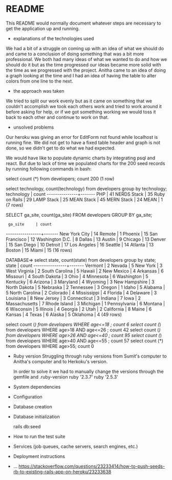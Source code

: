 # README

This README would normally document whatever steps are necessary to get the
application up and running.

 * explanations of the technologies used

  We had a bit of a struggle on coming up with an idea of what we should do and came to a conclusion of doing something that was a bit more professional. We both had many ideas of what we wanted to do and how we should do it but as the time progressed our ideas became more solid with the time as we progressed with the project. Anitha came to an idea of doing a graph looking at the time and I had an idea of having the table to alter colors from one line to the next.

 * the approach was taken

  We tried to split our work evenly but as it came on something that we couldn't accomplish we took each others work and tried to work around it before asking for help, or if we got something working we would toss it back to each other and continue to work on that.

 * unsolved problems

  Our heroku was giving an error for EditForm not found while localhost is running fine. We did not get to have a fixed table header and graph is not done, so we didn't get to do what we had expected.

We would have like to populate dynamic charts by integrating psql and react. But due to lack of time we populated charts for the 200 seed records by running following commands in bash:


select count (*) from developers;
 count
   200
(1 row)


select technology, count(technology) from developers group by technology;
  technology   | count
---------------+-------
 PHP           |    41
 NERDS Stack   |    35
 Ruby on Rails |    29
 LAMP Stack    |    25
 MEAN Stack    |    45
 MERN Stack    |    24
 MEAN          |     1
(7 rows)

SELECT
 ga_site,
 count(ga_site)
FROM
 developers
GROUP BY
 ga_site;

     ga_site     | count
-----------------+-------
 New York City   |    14
 Remote          |     1
 Phoenix         |    15
 San Francisco   |    12
 Washington D.C. |     8
 Dallas          |    13
 Austin          |     9
 Chicago         |    13
 Denver          |    15
 San Diego       |    10
 Detroit         |    17
 Los Angeles     |    16
 Seattle         |    14
 Atlanta         |    13
 Boston          |    15
 Miami           |    15
(16 rows)


 DATABASE=> select state, count(state) from developers group by state;
     state      | count
----------------+-------
 Vermont        |     2
 Nevada         |     5
 New York       |     3
 West Virginia  |     2
 South Carolina |     5
 Hawaii         |     2
 New Mexico     |     4
 Arkansas       |     6
 Missouri       |     4
 South Dakota   |     3
 Ohio           |     4
 Minnesota      |     6
 Washington     |     5
 Kentucky       |     6
 Arizona        |     3
 Maryland       |     4
 Wyoming        |     3
 New Hampshire  |     3
 North Dakota   |     5
 Nebraska       |     2
 Tennessee      |     3
 Oregon         |     1
 Idaho          |     5
 Alabama        |     5
 North Carolina |     2
 Colorado       |     4
 Mississippi    |     4
 Florida        |     4
 Delaware       |     3
 Louisiana      |     8
 New Jersey     |     3
 Connecticut    |     3
 Indiana        |     7
 Iowa           |     2
 Massachusetts  |     7
 Rhode Island   |     3
 Michigan       |     1
 Pennsylvania   |     6
 Montana        |     6
 Wisconsin      |     5
 Illinois       |     4
 Georgia        |     2
 Utah           |     2
 California     |     8
 Maine          |     6
 Kansas         |     4
 Texas          |     6
 Alaska         |     5
 Oklahoma       |     4
(49 rows)

select count (*) from developers WHERE age<=18 ;
 count 
     6
select count (*) from developers WHERE age>18 AND  age<=26 ;
 count 
    42
select count (*) from developers WHERE age>26 AND  age<=40 ;
 count 
    95
select count (*) from developers WHERE age>40 AND  age<=55 ;
 count 
    57
select count (*) from developers WHERE age>55;
 count 
     0


* Ruby version
  Struggling through ruby versions from Sumit's computer to Anitha's computer and to Herkoku's version.

  In order to solve it we had to manually change the versions through the gemfile and .ruby-version
ruby '2.3.7'
ruby '2.5.3'


* System dependencies

* Configuration

* Database creation



* Database initialization

  rails db:seed

* How to run the test suite

* Services (job queues, cache servers, search engines, etc.)

* Deployment instructions

* ...
https://stackoverflow.com/questions/23233414/how-to-push-seeds-rb-to-existing-rails-app-on-heroku/23233638
